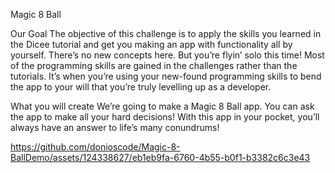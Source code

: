 Magic 8 Ball

Our Goal
The objective of this challenge is to apply the skills you learned in the Dicee tutorial and get you making an app with functionality all by yourself. There’s no new concepts here. But you’re flyin’ solo this time! Most of the programming skills are gained in the challenges rather than the tutorials. It’s when you’re using your new-found programming skills to bend the app to your will that you’re truly levelling up as a developer.

What you will create
We’re going to make a Magic 8 Ball app. You can ask the app to make all your hard decisions! With this app in your pocket, you’ll always have an answer to life’s many conundrums!


https://github.com/donioscode/Magic-8-BallDemo/assets/124338627/eb1eb9fa-6760-4b55-b0f1-b3382c6c3e43
